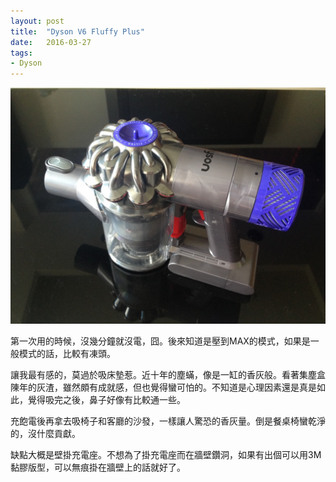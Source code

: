 ```yaml
---
layout: post
title:  "Dyson V6 Fluffy Plus"
date:   2016-03-27
tags:
- Dyson
---
```


![Dyson V6 Fluffy Plus](/assets/media/2016-03-27-Dyson-V6-Fluffy-Plus.jpg)

第一次用的時候，沒幾分鐘就沒電，囧。後來知道是壓到MAX的模式，如果是一般模式的話，比較有凍頭。

讓我最有感的，莫過於吸床墊惹。近十年的塵蟎，像是一缸的香灰般。看著集塵盒陳年的灰渣，雖然頗有成就感，但也覺得蠻可怕的。不知道是心理因素還是真是如此，覺得吸完之後，鼻子好像有比較通一些。

充飽電後再拿去吸椅子和客廳的沙發，一樣讓人驚恐的香灰量。倒是餐桌椅蠻乾淨的，沒什麼貢獻。

缺點大概是壁掛充電座。不想為了掛充電座而在牆壁鑽洞，如果有出個可以用3M黏膠版型，可以無痕掛在牆壁上的話就好了。
